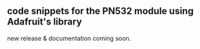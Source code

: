 ## code snippets for the PN532 module using Adafruit's library

new release & documentation coming soon.
